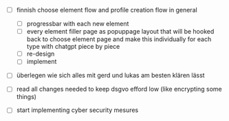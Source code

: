 - [ ] finnish choose element flow and profile creation flow in general
	- [ ] progressbar with each new element
	- [ ] every element filler page as popuppage layout that will be hooked back to choose element page and make this individually for each type with chatgpt piece by piece
	- [ ] re-design
	- [ ] implement
- [ ] überlegen wie sich alles mit gerd und lukas am besten klären lässt


- [ ] read all changes needed to keep dsgvo efford low (like encrypting some things)
- [ ] start implementing cyber security mesures

